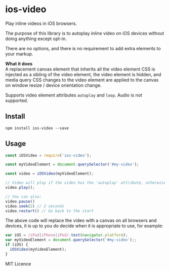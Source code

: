 # ios-video

Play inline videos in iOS browsers.

The purpose of this library is to autoplay inline video on iOS devices without doing anything except opt-in.

There are no options, and there is no requirement to add extra elements to your markup.

**What it does**  
A replacement canvas element that inherits all the video element CSS is injected as a
sibling of the video element, the video element is hidden, and media query CSS changes to the video element are applied to the canvas on window resize / device orientation change.

Supports video element attributes `autoplay` and `loop`. Audio is not supported.

## Install
````shell
npm install ios-video --save
````

## Usage
````javascript
const iOSVideo = require('ios-video');

const myVideoElement = document.querySelector('#my-video');

const video = iOSVideo(myVideoElement);

// Video will play if the video has the 'autoplay' attribute, otherwise:
video.play();

// You can also:
video.pause()
video.seek(2) // 2 seconds
video.restart() // Go back to the start
````

The above code will replace the video with a canvas on all browsers and devices, it is up to you do decide when it is appropriate to use, for example:

````javascript
var iOS = /iPad|iPhone|iPod/.test(navigator.platform);
var myVideoElement = document.querySelector('#my-video');;
if (iOS) {
  iOSVideo(myVideoElement);
}
````

MIT Licence
